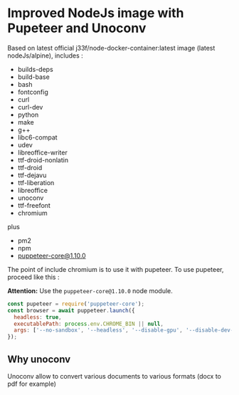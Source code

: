 # Improved NodeJs image with Pupeteer and Unoconv

Based on latest official j33f/node-docker-container:latest image (latest nodeJs/alpine), includes : 
- builds-deps 
- build-base 
- bash 
- fontconfig 
- curl 
- curl-dev 
- python 
- make 
- g++ 
- libc6-compat
- udev 
- libreoffice-writer
- ttf-droid-nonlatin
- ttf-droid
- ttf-dejavu
- ttf-liberation
- libreoffice
- unoconv
- ttf-freefont 
- chromium

plus
- pm2
- npm
- puppeteer-core@1.10.0

The point of include chromium is to use it with pupeteer. To use pupeteer, proceed like this : 

**Attention:** Use the `puppeteer-core@1.10.0` node module.
```js
const pupeteer = require('puppeteer-core'); 
const browser = await puppeteer.launch({
  headless: true,
  executablePath: process.env.CHROME_BIN || null,
  args: ['--no-sandbox', '--headless', '--disable-gpu', '--disable-dev-shm-usage']
});
```

## Why unoconv

Unoconv allow to convert various documents to various formats (docx to pdf for example)